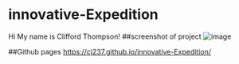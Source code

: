 # innovative-Expedition
Hi My name is Clifford Thompson!
##screenshot of project
![image](https://github.com/CJ237/innovative-Expedition/assets/79546904/f0c080de-f9be-49ec-a3c7-e575ff4dc45a)


##Github pages
https://cj237.github.io/innovative-Expedition/
